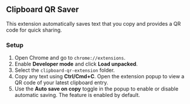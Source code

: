 ## Clipboard QR Saver

This extension automatically saves text that you copy and provides a QR code for quick sharing.

### Setup
1. Open Chrome and go to `chrome://extensions`.
2. Enable **Developer mode** and click **Load unpacked**.
3. Select the `clipboard-qr-extension` folder.
4. Copy any text using **Ctrl/Cmd+C**. Open the extension popup to view a QR code of your latest clipboard entry.
5. Use the **Auto save on copy** toggle in the popup to enable or disable automatic saving. The feature is enabled by default.

